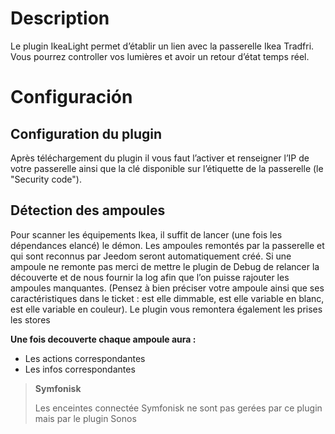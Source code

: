 # Description

Le plugin IkeaLight permet d’établir un lien avec la passerelle Ikea
Tradfri. Vous pourrez controller vos lumières et avoir un retour d’état
temps réel.

# Configuración

## Configuration du plugin

Après téléchargement du plugin il vous faut l’activer et renseigner l’IP
de votre passerelle ainsi que la clé disponible sur l’étiquette de la
passerelle (le "Security code").

## Détection des ampoules

Pour scanner les équipements Ikea, il suffit de lancer (une fois les dépendances
elancé) le démon. Les ampoules remontés par la
passerelle et qui sont reconnus par Jeedom seront automatiquement créé.
Si une ampoule ne remonte pas merci de mettre le plugin de Debug de
relancer la découverte et de nous fournir la log afin que l’on puisse
rajouter les ampoules manquantes. (Pensez à bien préciser votre ampoule
ainsi que ses caractéristiques dans le ticket : est elle dimmable, est
elle variable en blanc, est elle variable en couleur). Le plugin vous remontera également les prises les stores

**Une fois decouverte chaque ampoule aura :**

-   Les actions correspondantes
-   Les infos correspondantes

>**Symfonisk**
>
>Les enceintes connectée Symfonisk ne sont pas gerées par ce plugin mais par le plugin Sonos
